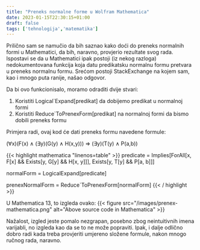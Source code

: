```yaml
---
title: "Preneks normalne forme u Wolfram Mathematica"
date: 2023-01-15T22:30:15+01:00
draft: false
tags: ['tehnologija','matematika']
---
```


Prilično sam se namučio da bih saznao kako doći do preneks normalnih formi u Mathematici, da bih, naravno, provjerio
rezultate svog rada. Ispostavi se da u Mathematici ipak postoji (iz nekog razloga) nedokumentovana funkcija koja datu
predikatsku normalnu formu pretvara u preneks normalnu formu. Srećom postoji StackExchange na kojem sam, kao i mnogo puta
ranije, našao odgovor.

Da bi ovo funkcionisalo, moramo odraditi dvije stvari:
1. Koristiti Logical`Expand[predikat] da dobijemo predikat u normalnoj formi
2. Koristiti Reduce`ToPrenexForm[predikat] na normalnoj formi da bismo dobili preneks formu

Primjera radi, ovaj kod će dati preneks formu navedene formule:

(∀x)(F(x) ∧ (∃y)(G(y) ∧ H(x,y))) ⇒ (∃y)(T(y) ∧ P(a,b))
 
{{< highlight mathematica "linenos=table" >}}
predicate = 
 Implies[ForAll[x, F[x] && Exists[y, G[y] && H[x, y]]], 
  Exists[y, T[y] && P[a, b]]]

normalForm = LogicalExpand[predicate]

prenexNormalForm = Reduce`ToPrenexForm[normalForm]
{{< / highlight >}}

U Mathematica 13, to izgleda ovako:
{{< figure src="/images/prenex-mathematica.png" alt="Above source code in Mathematica" >}}

Nažalost, izgled jeste pomalo nezgrapan, posebno zbog neintuitivnih imena varijabli, no izgleda kao da se to ne može popraviti.
Ipak, i dalje odlično dobro radi kada treba provjeriti umjereno složene formule, nakon mnogo ručnog rada, naravno.

